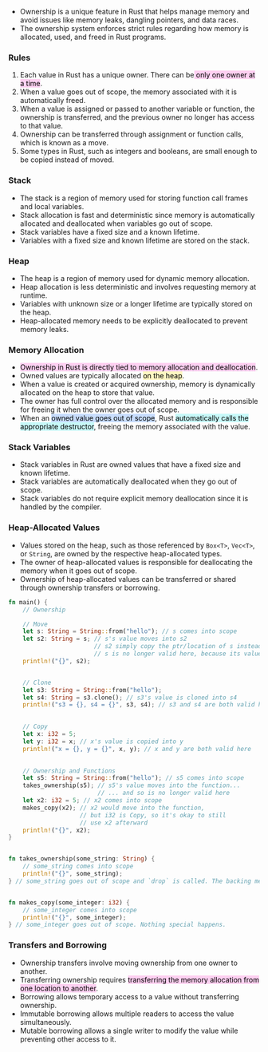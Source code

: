 - Ownership is a unique feature in Rust that helps manage memory and avoid issues like memory leaks, dangling pointers, and data races.
- The ownership system enforces strict rules regarding how memory is allocated, used, and freed in Rust programs.

### Rules

1. Each value in Rust has a unique owner. There can be<mark style="background: #FFB8EBA6;"> only one owner at a time</mark>.
2. When a value goes out of scope, the memory associated with it is automatically freed.
3. When a value is assigned or passed to another variable or function, the ownership is transferred, and the previous owner no longer has access to that value.
4. Ownership can be transferred through assignment or function calls, which is known as a move.
5. Some types in Rust, such as integers and booleans, are small enough to be copied instead of moved.

### Stack

- The stack is a region of memory used for storing function call frames and local variables.
- Stack allocation is fast and deterministic since memory is automatically allocated and deallocated when variables go out of scope.
- Stack variables have a fixed size and a known lifetime.
- Variables with a fixed size and known lifetime are stored on the stack.

### Heap

- The heap is a region of memory used for dynamic memory allocation.
- Heap allocation is less deterministic and involves requesting memory at runtime.
- Variables with unknown size or a longer lifetime are typically stored on the heap.
- Heap-allocated memory needs to be explicitly deallocated to prevent memory leaks.

### Memory Allocation

- <mark style="background: #FFB8EBA6;">Ownership in Rust is directly tied to memory allocation and deallocation</mark>.
- Owned values are typically allocated <mark style="background: #FFF3A3A6;">on the heap</mark>.
- When a value is created or acquired ownership, memory is dynamically allocated on the heap to store that value.
- The owner has full control over the allocated memory and is responsible for freeing it when the owner goes out of scope.
- When an <mark style="background: #ADCCFFA6;">owned value goes out of scope</mark>, Rust <mark style="background: #ABF7F7A6;">automatically calls the appropriate destructor</mark>, freeing the memory associated with the value.

### Stack Variables

- Stack variables in Rust are owned values that have a fixed size and known lifetime.
- Stack variables are automatically deallocated when they go out of scope.
- Stack variables do not require explicit memory deallocation since it is handled by the compiler.

### Heap-Allocated Values

- Values stored on the heap, such as those referenced by `Box<T>`, `Vec<T>`, or `String`, are owned by the respective heap-allocated types.
- The owner of heap-allocated values is responsible for deallocating the memory when it goes out of scope.
- Ownership of heap-allocated values can be transferred or shared through ownership transfers or borrowing.

```rust
fn main() {
    // Ownership

    // Move
    let s: String = String::from("hello"); // s comes into scope
    let s2: String = s; // s's value moves into s2
                        // s2 simply copy the ptr/location of s instead of copying the heap data
                        // s is no longer valid here, because its value was moved
    println!("{}", s2);


    // Clone
    let s3: String = String::from("hello");
    let s4: String = s3.clone(); // s3's value is cloned into s4
    println!("s3 = {}, s4 = {}", s3, s4); // s3 and s4 are both valid here

  
    // Copy
    let x: i32 = 5;
    let y: i32 = x; // x's value is copied into y
    println!("x = {}, y = {}", x, y); // x and y are both valid here

  
    // Ownership and Functions
    let s5: String = String::from("hello"); // s5 comes into scope
    takes_ownership(s5); // s5's value moves into the function...
                         // ... and so is no longer valid here
    let x2: i32 = 5; // x2 comes into scope
    makes_copy(x2); // x2 would move into the function,
                    // but i32 is Copy, so it's okay to still
                    // use x2 afterward
    println!("{}", x2);
}


fn takes_ownership(some_string: String) {
    // some_string comes into scope
    println!("{}", some_string);
} // some_string goes out of scope and `drop` is called. The backing memory is freed.


fn makes_copy(some_integer: i32) {
    // some_integer comes into scope
    println!("{}", some_integer);
} // some_integer goes out of scope. Nothing special happens.
```


### Transfers and Borrowing

- Ownership transfers involve moving ownership from one owner to another.
- Transferring ownership requires <mark style="background: #FFB8EBA6;">transferring the memory allocation from one location to another</mark>.
- Borrowing allows temporary access to a value without transferring ownership.
- Immutable borrowing allows multiple readers to access the value simultaneously.
- Mutable borrowing allows a single writer to modify the value while preventing other access to it.
